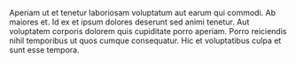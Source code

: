 Aperiam ut et tenetur laboriosam voluptatum aut earum qui commodi. Ab maiores et. Id ex et ipsum dolores deserunt sed animi tenetur. Aut voluptatem corporis dolorem quis cupiditate porro aperiam. Porro reiciendis nihil temporibus ut quos cumque consequatur. Hic et voluptatibus culpa et sunt esse tempora.